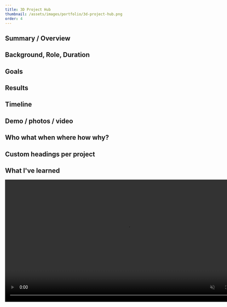 ```yaml
---
title: 3D Project Hub
thumbnail: /assets/images/portfolio/3d-project-hub.png
order: 4
---
```


## Summary / Overview

## Background, Role, Duration

## Goals

## Results

## Timeline

## Demo / photos / video

## Who what when where how why?

## Custom headings per project

## What I've learned



<video height="402" controls autoplay muted loop>
    <source src="/assets/videos/hate-map-demo.mp4" type="video/mp4">
</video>